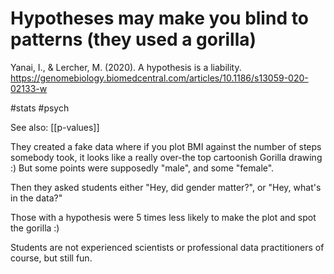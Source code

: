 # Hypotheses may make you blind to patterns (they used a gorilla)

Yanai, I., & Lercher, M. (2020). A hypothesis is a liability.
https://genomebiology.biomedcentral.com/articles/10.1186/s13059-020-02133-w

#stats #psych


See also: [[p-values]]

They created a fake data where if you plot BMI against the number of steps somebody took, it looks like a really over-the top cartoonish Gorilla drawing :) But some points were supposedly "male", and some "female".

Then they asked students either "Hey, did gender matter?", or "Hey, what's in the data?"

Those with a hypothesis were 5 times less likely to make the plot and spot the gorilla :)

Students are not experienced scientists or professional data practitioners of course, but still fun.